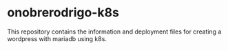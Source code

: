 # onobrerodrigo-k8s
This repository contains the information and deployment files for creating a wordpress with mariadb using k8s.
